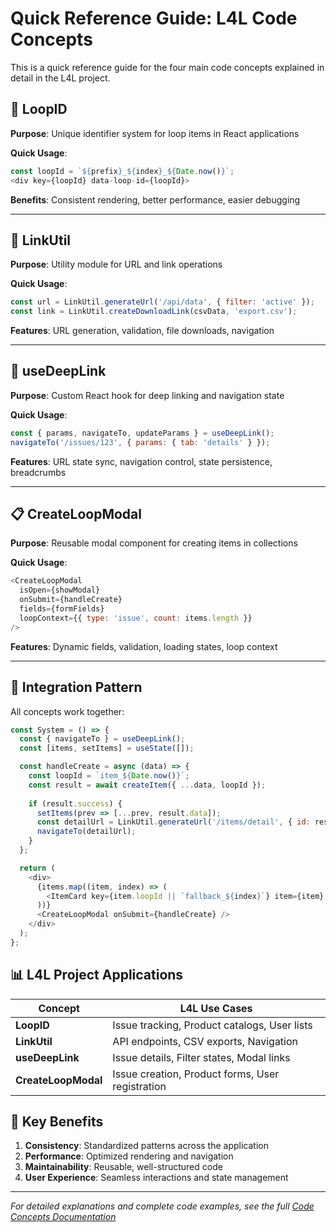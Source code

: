 # Quick Reference Guide: L4L Code Concepts

This is a quick reference guide for the four main code concepts explained in detail in the L4L project.

## 🔄 LoopID
**Purpose**: Unique identifier system for loop items in React applications

**Quick Usage**:
```javascript
const loopId = `${prefix}_${index}_${Date.now()}`;
<div key={loopId} data-loop-id={loopId}>
```

**Benefits**: Consistent rendering, better performance, easier debugging

---

## 🔗 LinkUtil
**Purpose**: Utility module for URL and link operations

**Quick Usage**:
```javascript
const url = LinkUtil.generateUrl('/api/data', { filter: 'active' });
const link = LinkUtil.createDownloadLink(csvData, 'export.csv');
```

**Features**: URL generation, validation, file downloads, navigation

---

## 🚀 useDeepLink
**Purpose**: Custom React hook for deep linking and navigation state

**Quick Usage**:
```javascript
const { params, navigateTo, updateParams } = useDeepLink();
navigateTo('/issues/123', { params: { tab: 'details' } });
```

**Features**: URL state sync, navigation control, state persistence, breadcrumbs

---

## 📋 CreateLoopModal
**Purpose**: Reusable modal component for creating items in collections

**Quick Usage**:
```javascript
<CreateLoopModal
  isOpen={showModal}
  onSubmit={handleCreate}
  fields={formFields}
  loopContext={{ type: 'issue', count: items.length }}
/>
```

**Features**: Dynamic fields, validation, loading states, loop context

---

## 🧩 Integration Pattern

All concepts work together:

```javascript
const System = () => {
  const { navigateTo } = useDeepLink();
  const [items, setItems] = useState([]);

  const handleCreate = async (data) => {
    const loopId = `item_${Date.now()}`;
    const result = await createItem({ ...data, loopId });
    
    if (result.success) {
      setItems(prev => [...prev, result.data]);
      const detailUrl = LinkUtil.generateUrl('/items/detail', { id: result.data.id });
      navigateTo(detailUrl);
    }
  };

  return (
    <div>
      {items.map((item, index) => (
        <ItemCard key={item.loopId || `fallback_${index}`} item={item} />
      ))}
      <CreateLoopModal onSubmit={handleCreate} />
    </div>
  );
};
```

## 📊 L4L Project Applications

| Concept | L4L Use Cases |
|---------|---------------|
| **LoopID** | Issue tracking, Product catalogs, User lists |
| **LinkUtil** | API endpoints, CSV exports, Navigation |
| **useDeepLink** | Issue details, Filter states, Modal links |
| **CreateLoopModal** | Issue creation, Product forms, User registration |

## 🎯 Key Benefits

1. **Consistency**: Standardized patterns across the application
2. **Performance**: Optimized rendering and navigation
3. **Maintainability**: Reusable, well-structured code
4. **User Experience**: Seamless interactions and state management

---

*For detailed explanations and complete code examples, see the full [Code Concepts Documentation](code-concepts.html)*